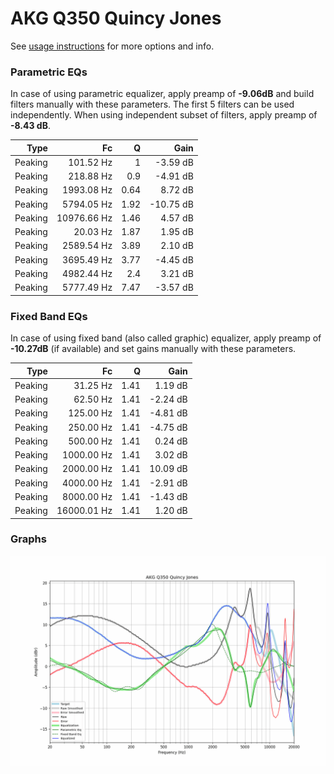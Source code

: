 # AKG Q350 Quincy Jones
See [usage instructions](https://github.com/jaakkopasanen/AutoEq#usage) for more options and info.

### Parametric EQs
In case of using parametric equalizer, apply preamp of **-9.06dB** and build filters manually
with these parameters. The first 5 filters can be used independently.
When using independent subset of filters, apply preamp of **-8.43 dB**.

| Type    | Fc          |    Q | Gain      |
|--------:|------------:|-----:|----------:|
| Peaking | 101.52 Hz   | 1    | -3.59 dB  |
| Peaking | 218.88 Hz   | 0.9  | -4.91 dB  |
| Peaking | 1993.08 Hz  | 0.64 | 8.72 dB   |
| Peaking | 5794.05 Hz  | 1.92 | -10.75 dB |
| Peaking | 10976.66 Hz | 1.46 | 4.57 dB   |
| Peaking | 20.03 Hz    | 1.87 | 1.95 dB   |
| Peaking | 2589.54 Hz  | 3.89 | 2.10 dB   |
| Peaking | 3695.49 Hz  | 3.77 | -4.45 dB  |
| Peaking | 4982.44 Hz  | 2.4  | 3.21 dB   |
| Peaking | 5777.49 Hz  | 7.47 | -3.57 dB  |

### Fixed Band EQs
In case of using fixed band (also called graphic) equalizer, apply preamp of **-10.27dB**
(if available) and set gains manually with these parameters.

| Type    | Fc          |    Q | Gain     |
|--------:|------------:|-----:|---------:|
| Peaking | 31.25 Hz    | 1.41 | 1.19 dB  |
| Peaking | 62.50 Hz    | 1.41 | -2.24 dB |
| Peaking | 125.00 Hz   | 1.41 | -4.81 dB |
| Peaking | 250.00 Hz   | 1.41 | -4.75 dB |
| Peaking | 500.00 Hz   | 1.41 | 0.24 dB  |
| Peaking | 1000.00 Hz  | 1.41 | 3.02 dB  |
| Peaking | 2000.00 Hz  | 1.41 | 10.09 dB |
| Peaking | 4000.00 Hz  | 1.41 | -2.91 dB |
| Peaking | 8000.00 Hz  | 1.41 | -1.43 dB |
| Peaking | 16000.01 Hz | 1.41 | 1.20 dB  |

### Graphs
![](./AKG%20Q350%20Quincy%20Jones.png)
